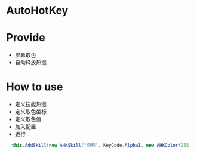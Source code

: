 # AutoHotKey

# Provide
* 屏幕取色
* 自动释放热键

# How to use
* 定义技能热键
* 定义取色坐标
* 定义取色值
* 加入配置
* 运行
``` c#
  this.AddSkill(new AHKSkill("切割", KeyCode.Alpha1, new AHKColor(255, 0, 0), AHKPos.Center));
```
